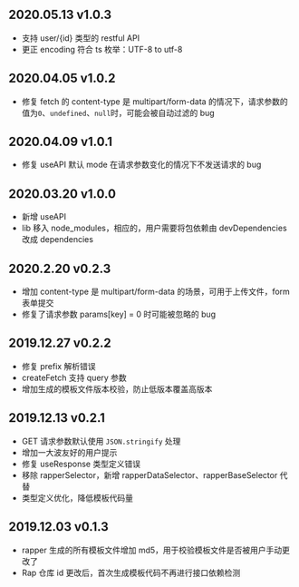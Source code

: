 ## 2020.05.13 v1.0.3

- 支持 user/{id} 类型的 restful API
- 更正 encoding 符合 ts 枚举：UTF-8 to utf-8

## 2020.04.05 v1.0.2

- 修复 fetch 的 content-type 是 multipart/form-data 的情况下，请求参数的值为`0`、`undefined`、`null`时，可能会被自动过滤的 bug

## 2020.04.09 v1.0.1

- 修复 useAPI 默认 mode 在请求参数变化的情况下不发送请求的 bug

## 2020.03.20 v1.0.0

- 新增 useAPI
- lib 移入 node_modules，相应的，用户需要将包依赖由 devDependencies 改成 dependencies

## 2020.2.20 v0.2.3

- 增加 content-type 是 multipart/form-data 的场景，可用于上传文件，form 表单提交
- 修复了请求参数 params[key] = 0 时可能被忽略的 bug

## 2019.12.27 v0.2.2

- 修复 prefix 解析错误
- createFetch 支持 query 参数
- 增加生成的模板文件版本校验，防止低版本覆盖高版本

## 2019.12.13 v0.2.1

- GET 请求参数默认使用 `JSON.stringify` 处理
- 增加一大波友好的用户提示
- 修复 useResponse 类型定义错误
- 移除 rapperSelector，新增 rapperDataSelector、rapperBaseSelector 代替
- 类型定义优化，降低模板代码量

## 2019.12.03 v0.1.3

- rapper 生成的所有模板文件增加 md5，用于校验模板文件是否被用户手动更改了
- Rap 仓库 id 更改后，首次生成模板代码不再进行接口依赖检测
